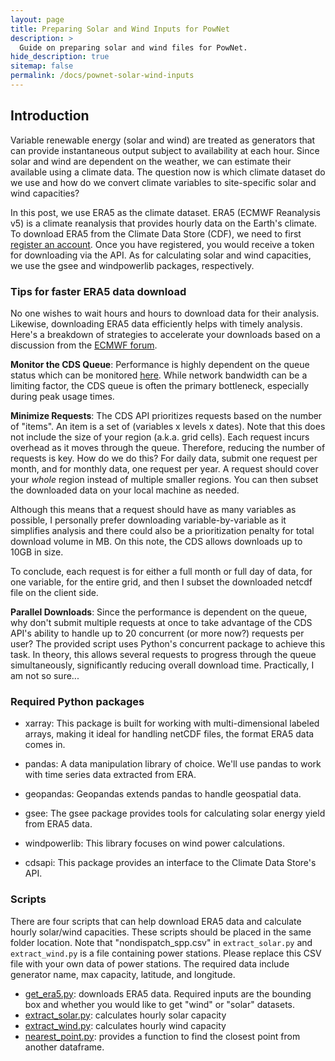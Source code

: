 ```yaml
---
layout: page
title: Preparing Solar and Wind Inputs for PowNet
description: >
  Guide on preparing solar and wind files for PowNet.
hide_description: true
sitemap: false
permalink: /docs/pownet-solar-wind-inputs
---
```

## Introduction

Variable renewable energy (solar and wind) are treated as generators that can provide instantaneous output subject to availability at each hour. Since solar and wind are dependent on the weather, we can estimate their available using a climate data. The question now is which climate dataset do we use and how do we convert climate variables to site-specific solar and wind capacities?

In this post, we use ERA5 as the climate dataset. ERA5 (ECMWF Reanalysis v5) is a climate reanalysis that provides hourly data on the Earth's climate. To download ERA5 from the Climate Data Store (CDF), we need to first [register an account](https://cds.climate.copernicus.eu/). Once you have registered, you would receive a token for downloading via the API. As for calculating solar and wind capacities, we use the gsee and windpowerlib packages, respectively.


### Tips for faster ERA5 data download

No one wishes to wait hours and hours to download data for their analysis. Likewise, downloading ERA5 data efficiently helps with timely analysis. Here's a breakdown of strategies to accelerate your downloads based on a discussion from the [ECMWF forum](https://forum.ecmwf.int/t/how-to-download-faster/1391).

**Monitor the CDS Queue**: Performance is highly dependent on the queue status which can be monitored [here](https://cds.climate.copernicus.eu/live). While network bandwidth can be a limiting factor, the CDS queue is often the primary bottleneck, especially during peak usage times.

**Minimize Requests**:  The CDS API prioritizes requests based on the number of "items". An item is a set of (variables x levels x dates). Note that this does not include the size of your region (a.k.a. grid cells). Each request incurs overhead as it moves through the queue. Therefore, reducing the number of requests is key. How do we do this? For daily data, submit one request per month, and for monthly data, one request per year. A request should cover your *whole* region instead of multiple smaller regions. You can then subset the downloaded data on your local machine as needed. 

Although this means that a request should have as many variables as possible, I personally prefer downloading variable-by-variable as it simplifies analysis and there could also be a prioritization penalty for total download volume in MB. On this note, the CDS allows downloads up to 10GB in size.

To conclude, each request is for either a full month or full day of data, for one variable, for the entire grid, and then I subset the downloaded netcdf file on the client side.

**Parallel Downloads**: Since the performance is dependent on the queue, why don't submit multiple requests at once to take advantage of the CDS API's ability to handle up to 20 concurrent (or more now?) requests per user? The provided script uses Python's concurrent package to achieve this task. In theory, this allows several requests to progress through the queue simultaneously, significantly reducing overall download time. Practically, I am not so sure...


### Required Python packages

- xarray: This package is built for working with multi-dimensional labeled arrays, making it ideal for handling netCDF files, the format ERA5 data comes in.

- pandas: A data manipulation library of choice.  We'll use pandas to work with time series data extracted from ERA.

- geopandas: Geopandas extends pandas to handle geospatial data.

- gsee: The gsee package provides tools for calculating solar energy yield from ERA5 data.

- windpowerlib: This library focuses on wind power calculations.

- cdsapi:  This package provides an interface to the Climate Data Store's API.


### Scripts

There are four scripts that can help download ERA5 data and calculate hourly solar/wind capacities. These scripts should be placed in the same folder location. Note that "nondispatch_spp.csv" in `extract_solar.py` and `extract_wind.py` is a file containing power stations. Please replace this CSV file with your own data of power stations. The required data include generator name, max capacity, latitude, and longitude.

- [get_era5.py](https://github.com/Critical-Infrastructure-Systems-Lab/manual/blob/master/assets/img/docs/get_era5.py): downloads ERA5 data. Required inputs are the bounding box and whether you would like to get "wind" or "solar" datasets.
- [extract_solar.py](https://github.com/Critical-Infrastructure-Systems-Lab/manual/blob/master/assets/img/docs/extract_solar.py): calculates hourly solar capacity
- [extract_wind.py](https://github.com/Critical-Infrastructure-Systems-Lab/manual/blob/master/assets/img/docs/extract_wind.py): calculates hourly wind capacity
- [nearest_point.py](https://github.com/Critical-Infrastructure-Systems-Lab/manual/blob/master/assets/img/docs/nearest_point.py): provides a function to find the closest point from another dataframe.
